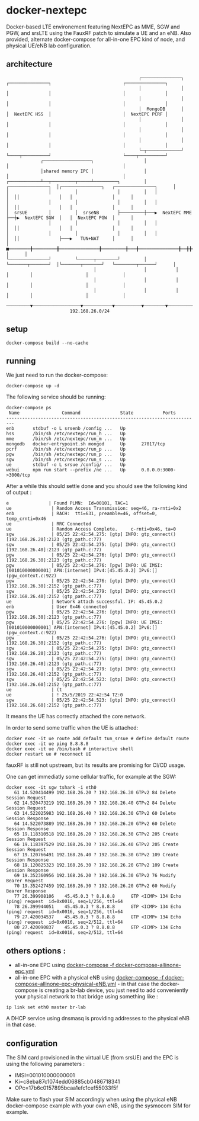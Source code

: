 # docker-nextepc
Docker-based LTE environement featuring NextEPC as MME, SGW and PGW, and srsLTE using the FauxRF patch to simulate a UE and an eNB. Also provided, alternate docker-compose for all-in-one EPC kind of node, and physical UE/eNB lab configuration. 

## architecture

```
                                                  ┌───────────────┐   ┌───────────────┐                           ┌───────────────┐       
                                                  │               │   │               │                           │               │       
                                                  │               │   │               │                           │               │       
                                                  │  MongoDB      │   │  NextEPC HSS  │                           │  NextEPC PCRF │       
                                                  │               │   │               │                           │               │       
                                                  │               │   │               │                           │               │       
                                                  │               │   │               │                           │               │       
                                                  └─┬─────────────┘   └────┬──────────┘                           └────┬──────────┘       
             ┌──────────────────┐                   │                      │                                           │                  
             │shared memory IPC │                   │                      │                                           │                  
┌────────────┴──┬─────────┬─────┴─────────┐         │   ┌───────────────┐  │┌───────────────┐   ┌───────────────┐      │                  
│               │         │               │         │   │               │  ││               │   │               │      │                  
│               │         │               │         │   │               │  ││               │   │               │      │                  
│  srsUE        │         │  srseNB       ├─────────┼───▶  NextEPC MME  ├──┼▶  NextEPC SGW  │   │  NextEPC PGW  │      │                  
│               │         │               │         │   │               │  ││               │   │               │      │                  
│               │         │               │         │   │               │  ││               ├───▶   TUN+NAT     │      │                  
│      ■━━━━━━━━╋━━━━━━━━━╋━━━━━━━━━━━━━━━╋━━━━━━━━━╋━━━╋━━━━━━━━━━━━━━━╋━━╋╋━━━━━━━━━━━━━━━╋━━━╋━━━━━━■        │      │                  
└───────────────┘         └──────┬────────┘         │   └───────┬───────┘  │└───────┬───────┘   └────────┬──────┘      │                  
                                 │                  │           │          │        │                    │             │                  
                                 │                  │           │          │        │                    │             │                  
                                 │                  │           │          │        │                    │             │                  
                        ─────────▼──────────────────▼───────────▼──────────▼────────▼────────────────────▼─────────────▼─────────────────▶
                        192.168.26.0/24                                                                                                   
```

## setup 

```
docker-compose build --no-cache
```

## running

We just need to run the docker-compose:
```
docker-compose up -d
```

The following service should be running:
```
docker-compose ps
 Name                Command               State           Ports
-------------------------------------------------------------------------
enb       stdbuf -o L srsenb /config ...   Up
hss       /bin/sh /etc/nextepc/run_h ...   Up
mme       /bin/sh /etc/nextepc/run_m ...   Up
mongodb   docker-entrypoint.sh mongod      Up      27017/tcp
pcrf      /bin/sh /etc/nextepc/run_p ...   Up
pgw       /bin/sh /etc/nextepc/run_p ...   Up
sgw       /bin/sh /etc/nextepc/run_s ...   Up
ue        stdbuf -o L srsue /config/ ...   Up
webui     npm run start --prefix /ne ...   Up      0.0.0.0:3000->3000/tcp
```

After a while this should settle done and you should see the following kind of output :
```
e               | Found PLMN:  Id=00101, TAC=1
ue               | Random Access Transmission: seq=46, ra-rnti=0x2
enb              | RACH:  tti=631, preamble=46, offset=0, temp_crnti=0x46
ue               | RRC Connected
ue               | Random Access Complete.     c-rnti=0x46, ta=0
sgw              | 05/25 22:42:54.275: [gtp] INFO: gtp_connect() [192.168.26.20]:2123 (gtp_path.c:77)
sgw              | 05/25 22:42:54.275: [gtp] INFO: gtp_connect() [192.168.26.40]:2123 (gtp_path.c:77)
pgw              | 05/25 22:42:54.276: [gtp] INFO: gtp_connect() [192.168.26.30]:2123 (gtp_path.c:77)
pgw              | 05/25 22:42:54.276: [pgw] INFO: UE IMSI:[001010000000001] APN:[internet] IPv4:[45.45.0.2] IPv6:[] (pgw_context.c:922)
pgw              | 05/25 22:42:54.276: [gtp] INFO: gtp_connect() [192.168.26.30]:2152 (gtp_path.c:77)
sgw              | 05/25 22:42:54.279: [gtp] INFO: gtp_connect() [192.168.26.40]:2152 (gtp_path.c:77)
ue               | Network attach successful. IP: 45.45.0.2
enb              | User 0x46 connected
pgw              | 05/25 22:42:54.276: [gtp] INFO: gtp_connect() [192.168.26.30]:2123 (gtp_path.c:77)
pgw              | 05/25 22:42:54.276: [pgw] INFO: UE IMSI:[001010000000001] APN:[internet] IPv4:[45.45.0.2] IPv6:[] (pgw_context.c:922)
pgw              | 05/25 22:42:54.276: [gtp] INFO: gtp_connect() [192.168.26.30]:2152 (gtp_path.c:77)
sgw              | 05/25 22:42:54.275: [gtp] INFO: gtp_connect() [192.168.26.20]:2123 (gtp_path.c:77)
sgw              | 05/25 22:42:54.275: [gtp] INFO: gtp_connect() [192.168.26.40]:2123 (gtp_path.c:77)
sgw              | 05/25 22:42:54.279: [gtp] INFO: gtp_connect() [192.168.26.40]:2152 (gtp_path.c:77)
sgw              | 05/25 22:42:54.523: [gtp] INFO: gtp_connect() [192.168.26.60]:2152 (gtp_path.c:77)
ue               | (t
ue               | ! 25/5/2019 22:42:54 TZ:0
sgw              | 05/25 22:42:54.523: [gtp] INFO: gtp_connect() [192.168.26.60]:2152 (gtp_path.c:77)
```

It means the UE has correctly attached the core network.

In order to send some traffic when the UE is attached:
```
docker exec -it ue route add default tun_srsue # define default route
docker exec -it ue ping 8.8.8.8
docker exec -it ue /bin/bash # interactive shell
docker restart ue # reconnect UE
```
fauxRF is still not upstream, but its results are promising for CI/CD usage. 

One can get immediatly some cellular traffic, for example at the SGW:
```
docker exec -it sgw tshark -i eth0
   61 14.520414499 192.168.26.20 ? 192.168.26.30 GTPv2 84 Delete Session Request
   62 14.520473219 192.168.26.30 ? 192.168.26.40 GTPv2 84 Delete Session Request
   63 14.522025983 192.168.26.40 ? 192.168.26.30 GTPv2 60 Delete Session Response
   64 14.522073889 192.168.26.30 ? 192.168.26.20 GTPv2 60 Delete Session Response
   65 19.118310518 192.168.26.20 ? 192.168.26.30 GTPv2 205 Create Session Request
   66 19.118397529 192.168.26.30 ? 192.168.26.40 GTPv2 205 Create Session Request
   67 19.120766491 192.168.26.40 ? 192.168.26.30 GTPv2 109 Create Session Response
   68 19.120825323 192.168.26.30 ? 192.168.26.20 GTPv2 109 Create Session Response
   69 19.352360956 192.168.26.20 ? 192.168.26.30 GTPv2 76 Modify Bearer Request
   70 19.352427459 192.168.26.30 ? 192.168.26.20 GTPv2 60 Modify Bearer Response
   77 26.399908106    45.45.0.3 ? 8.8.8.8      GTP <ICMP> 134 Echo (ping) request  id=0x0016, seq=1/256, ttl=64
   78 26.399944051    45.45.0.3 ? 8.8.8.8      GTP <ICMP> 134 Echo (ping) request  id=0x0016, seq=1/256, ttl=64
   79 27.420034537    45.45.0.3 ? 8.8.8.8      GTP <ICMP> 134 Echo (ping) request  id=0x0016, seq=2/512, ttl=64
   80 27.420090837    45.45.0.3 ? 8.8.8.8      GTP <ICMP> 134 Echo (ping) request  id=0x0016, seq=2/512, ttl=64
```

## others options :
 * all-in-one EPC using [docker-compose -f docker-compose-allinone-epc.yml](./docker-compose-allinone-epc.yml)
 * all-in-one EPC with a physical eNB using [docker-compose -f docker-compose-allinone-epc-physical-eNB.yml](./docker-compose-allinone-epc-physical-eNB.yml) - in that case the docker-compose is creating a br-lab device, you just need to add conveniently your physical network to that bridge using something like :
 ```
 ip link set eth0 master br-lab
 ```
 A DHCP service using dnsmasq is providing addresses to the physical eNB in that case.

## configuration

The SIM card provisioned in the virtual UE (from srsUE) and the EPC is using the following parameters : 
 * IMSI=001010000000001
 * Ki=c8eba87c1074edd06885cb0486718341
 * OPc=17b6c0157895bcaa1efc1cef55033f5f
 
 Make sure to flash your SIM accordingly when using the physical eNB docker-compose example with your own eNB, using the sysmocom SIM for example.
